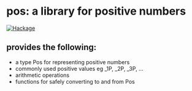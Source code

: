 # pos: a library for positive numbers

[![Hackage](https://img.shields.io/hackage/v/pos.svg?colorB=5d0ef0&style=flat)](https://hackage.haskell.org/package/pos)

## provides the following:
 * a type Pos for representing positive numbers 
 * commonly used positive values eg _1P, _2P, _3P, ...
 * arithmetic operations
 * functions for safely converting to and from Pos
